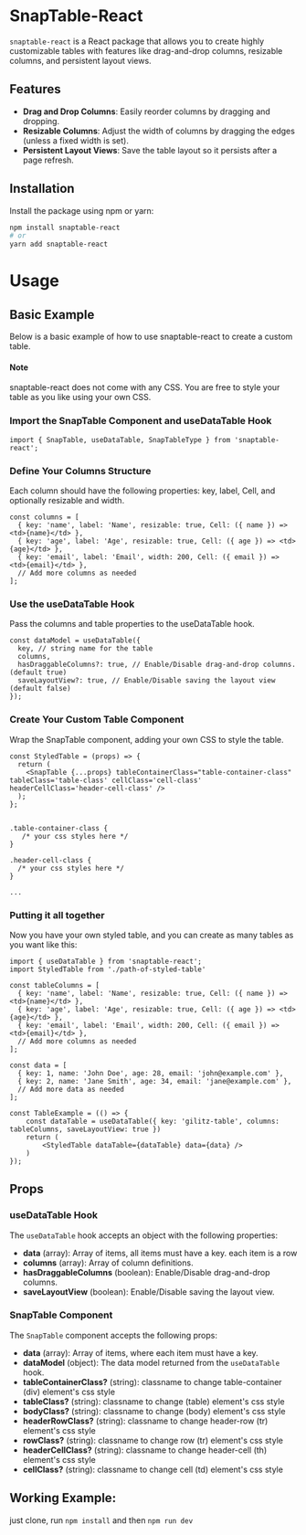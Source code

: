 # SnapTable-React

`snaptable-react` is a React package that allows you to create highly customizable tables with features like drag-and-drop columns, resizable columns, and persistent layout views.

## Features

- **Drag and Drop Columns**: Easily reorder columns by dragging and dropping.
- **Resizable Columns**: Adjust the width of columns by dragging the edges (unless a fixed width is set).
- **Persistent Layout Views**: Save the table layout so it persists after a page refresh.

## Installation

Install the package using npm or yarn:

```bash
npm install snaptable-react
# or
yarn add snaptable-react
```

# Usage

## Basic Example

Below is a basic example of how to use snaptable-react to create a custom table.

#### Note
snaptable-react does not come with any CSS. You are free to style your table as you like using your own CSS.
### Import the SnapTable Component and useDataTable Hook

```
import { SnapTable, useDataTable, SnapTableType } from 'snaptable-react';
```

### Define Your Columns Structure
Each column should have the following properties: key, label, Cell, and optionally resizable and width.
```
const columns = [
  { key: 'name', label: 'Name', resizable: true, Cell: ({ name }) => <td>{name}</td> },
  { key: 'age', label: 'Age', resizable: true, Cell: ({ age }) => <td>{age}</td> },
  { key: 'email', label: 'Email', width: 200, Cell: ({ email }) => <td>{email}</td> },
  // Add more columns as needed
];
```

### Use the useDataTable Hook
Pass the columns and table properties to the useDataTable hook.

```
const dataModel = useDataTable({
  key, // string name for the table
  columns,
  hasDraggableColumns?: true, // Enable/Disable drag-and-drop columns. (default true)
  saveLayoutView?: true, // Enable/Disable saving the layout view (default false)
});
```

### Create Your Custom Table Component
Wrap the SnapTable component, adding your own CSS to style the table.

```
const StyledTable = (props) => {
  return (
    <SnapTable {...props} tableContainerClass="table-container-class" tableClass='table-class' cellClass='cell-class' headerCellClass='header-cell-class' />
  );
};


.table-container-class {
   /* your css styles here */
}

.header-cell-class {
  /* your css styles here */
}

...
```

### Putting it all together
Now you have your own styled table, and you can create as many tables as you want like this:

```
import { useDataTable } from 'snaptable-react';
import StyledTable from './path-of-styled-table'

const tableColumns = [
  { key: 'name', label: 'Name', resizable: true, Cell: ({ name }) => <td>{name}</td> },
  { key: 'age', label: 'Age', resizable: true, Cell: ({ age }) => <td>{age}</td> },
  { key: 'email', label: 'Email', width: 200, Cell: ({ email }) => <td>{email}</td> },
  // Add more columns as needed
];

const data = [
  { key: 1, name: 'John Doe', age: 28, email: 'john@example.com' },
  { key: 2, name: 'Jane Smith', age: 34, email: 'jane@example.com' },
  // Add more data as needed
];

const TableExample = (() => {
	const dataTable = useDataTable({ key: 'gilitz-table', columns: tableColumns, saveLayoutView: true })
	return (
		<StyledTable dataTable={dataTable} data={data} />
	)
});
```

## Props

### useDataTable Hook

The `useDataTable` hook accepts an object with the following properties:

- **data** (array): Array of items, all items must have a key. each item is a row
- **columns** (array): Array of column definitions.
- **hasDraggableColumns** (boolean): Enable/Disable drag-and-drop columns.
- **saveLayoutView** (boolean): Enable/Disable saving the layout view.



### SnapTable Component

The `SnapTable` component accepts the following props:

- **data** (array): Array of items, where each item must have a key.
- **dataModel** (object): The data model returned from the `useDataTable` hook.
- **tableContainerClass?** (string): classname to change table-container (div) element's css style
- **tableClass?** (string): classname to change (table) element's css style
- **bodyClass?** (string): classname to change (body) element's css style
- **headerRowClass?** (string): classname to change header-row (tr) element's css style
- **rowClass?** (string): classname to change row (tr) element's css style
- **headerCellClass?** (string): classname to change header-cell (th) element's css style
- **cellClass?** (string): classname to change cell (td) element's css style


## Working Example: 

just clone, run ```npm install``` and then ```npm run dev``` 
